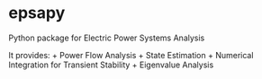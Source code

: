 # epsapy
Python package for Electric Power Systems Analysis

It provides:
    + Power Flow Analysis
    + State Estimation
    + Numerical Integration for Transient Stability
    + Eigenvalue Analysis
